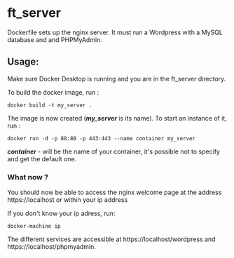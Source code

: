 # ft_server

Dockerfile sets up the nginx server. It must run a Wordpress with a MySQL database and and PHPMyAdmin.

## Usage:

Make sure Docker Desktop is running and you are in the ft_server directory.

To build the docker image, run :

```
docker build -t my_server .
```

The image is now created (__*my_server*__ is its name). To start an instance of it, run :

```
docker run -d -p 80:80 -p 443:443 --name container my_server
```
__*container*__ - will be the name of your container, it's possible not to specify and get the default one.

### What now ?

You should now be able to access the nginx welcome page at the address https://localhost or within your ip address

If you don't know your ip adress, run:
```
docker-machine ip
```

The different services are accessible at https://localhost/wordpress and https://localhost/phpmyadmin.

